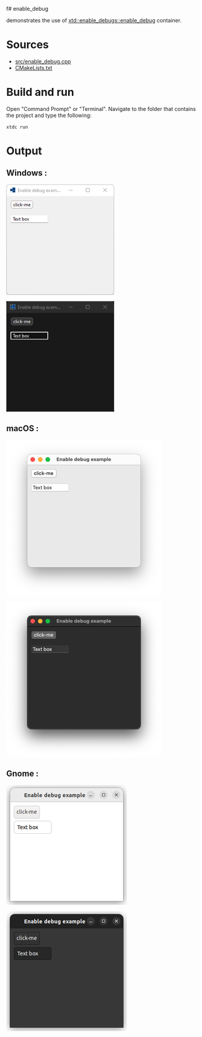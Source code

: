 f# enable_debug

demonstrates the use of [xtd::enable_debugs::enable_debug](../../../../src/xtd.forms/include/xtd/forms/enable_debug.h) container.

# Sources

* [src/enable_debug.cpp](src/enable_debug.cpp)
* [CMakeLists.txt](CMakeLists.txt)

# Build and run

Open "Command Prompt" or "Terminal". Navigate to the folder that contains the project and type the following:

```shell
xtdc run
```

# Output

## Windows :

![Screenshot](../../../../docs/pictures/examples/enable_debug_w.png)

![Screenshot](../../../../docs/pictures/examples/enable_debug_wd.png)

## macOS :

![Screenshot](../../../../docs/pictures/examples/enable_debug_m.png)

![Screenshot](../../../../docs/pictures/examples/enable_debug_md.png)

## Gnome :

![Screenshot](../../../../docs/pictures/examples/enable_debug_g.png)

![Screenshot](../../../../docs/pictures/examples/enable_debug_gd.png)
